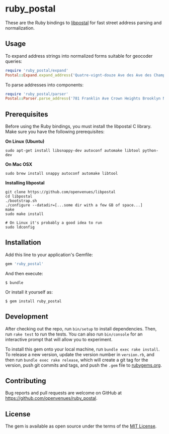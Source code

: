 # ruby_postal

These are the Ruby bindings to [libpostal](https://github.com/openvenues/libpostal) for
fast street address parsing and normalization.

## Usage

To expand address strings into normalized forms suitable for geocoder queries:

```ruby
require 'ruby_postal/expand'
Postal::Expand.expand_address('Quatre-vignt-douze Ave des Ave des Champs-Élysées')
```

To parse addresses into components:

```ruby
require 'ruby_postal/parser'
Postal::Parser.parse_address('781 Franklin Ave Crown Heights Brooklyn NY 11216 USA')
```

## Prerequisites

Before using the Ruby bindings, you must install the libpostal C library. Make sure you have the following prerequisites:

**On Linux (Ubuntu)**
```
sudo apt-get install libsnappy-dev autoconf automake libtool python-dev
```

**On Mac OSX**
```
sudo brew install snappy autoconf automake libtool
```

**Installing libpostal**

```
git clone https://github.com/openvenues/libpostal
cd libpostal
./bootstrap.sh
./configure --datadir=[...some dir with a few GB of space...]
make
sudo make install

# On Linux it's probably a good idea to run
sudo ldconfig
```

## Installation

Add this line to your application's Gemfile:

```ruby
gem 'ruby_postal'
```

And then execute:

    $ bundle

Or install it yourself as:

    $ gem install ruby_postal

## Development

After checking out the repo, run `bin/setup` to install dependencies. Then, run `rake test` to run the tests. You can also run `bin/console` for an interactive prompt that will allow you to experiment.

To install this gem onto your local machine, run `bundle exec rake install`. To release a new version, update the version number in `version.rb`, and then run `bundle exec rake release`, which will create a git tag for the version, push git commits and tags, and push the `.gem` file to [rubygems.org](https://rubygems.org).

## Contributing

Bug reports and pull requests are welcome on GitHub at https://github.com/openvenues/ruby_postal.

## License

The gem is available as open source under the terms of the [MIT License](http://opensource.org/licenses/MIT).

